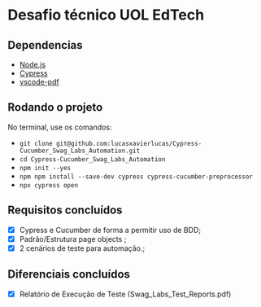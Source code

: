 # Desafio técnico UOL EdTech

## Dependencias

- [Node.js](https://nodejs.org/en/download/)
- [Cypress](https://www.cypress.io/)
- [vscode-pdf](https://marketplace.visualstudio.com/items?itemName=tomoki1207.pdf)

## Rodando o projeto

No terminal, use os comandos:

- `git clone git@github.com:lucasxavierlucas/Cypress-Cucumber_Swag_Labs_Automation.git`
- `cd Cypress-Cucumber_Swag_Labs_Automation`
- `npm init --yes`
- `npm npm install --save-dev cypress cypress-cucumber-preprocessor`
- `npx cypress open `

## Requisitos concluídos

- [x] Cypress e Cucumber de forma a permitir uso de BDD;
- [x] Padrão/Estrutura page objects ;
- [x] 2 cenários de teste para automação.;

## Diferenciais concluídos

- [x] Relatório de Execução de Teste (Swag_Labs_Test_Reports.pdf)
